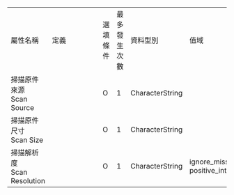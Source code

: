 <table>
        <tr><td>屬性名稱</td><td>定義</td>
        <td>選填條件</td><td>最多發生次數</td><td>資料型別</td>
        <td>值域</td><td>備註</td></tr><tr style="max-width: 100%;">
                        <td>掃描原件來源<br>Scan Source</td>
                        <td style="min-width: 100px;"></td>
                        <td>O</td>
                        <td>1</td>
                        <td>CharacterString</td>
                        <td></td>
                        <td></td>
                    </tr><tr style="max-width: 100%;">
                        <td>掃描原件尺寸<br>Scan Size</td>
                        <td style="min-width: 100px;"></td>
                        <td>O</td>
                        <td>1</td>
                        <td>CharacterString</td>
                        <td></td>
                        <td></td>
                    </tr><tr style="max-width: 100%;">
                        <td>掃描解析度<br>Scan Resolution</td>
                        <td style="min-width: 100px;"></td>
                        <td>O</td>
                        <td>1</td>
                        <td>CharacterString</td>
                        <td>ignore_missing<br>positive_integer_validator</td>
                        <td></td>
                    </tr></table>